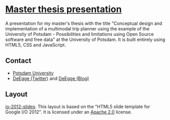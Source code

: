 # [Master thesis presentation](http://DeEgge.github.io/master-presentation/template.html)

A presentation for my master's thesis with the title "Conceptual design and implementation of a multimodal trip planner using the example of the University of Potsdam - Possibilities and limitations using Open Source software and free data" at the University of Potsdam. It is built entirely using HTML5, CSS and JavaScript.

## Contact

* [Potsdam University](https://geoinfo.geographie.uni-potsdam.de/mitarbeiter/kuntzsch)
* [DeEgge (Twitter)](http://www.twitter.com/DeEgge) and [DeEgge (Blog)](http://www.de-egge.de)

## Layout

[io-2012-slides](https://code.google.com/p/io-2012-slides/). This layout is based on the "HTML5 slide template for Google I/O 2012". It is licensed under an [Apache 2.0](http://www.apache.org/licenses/LICENSE-2.0) license.
